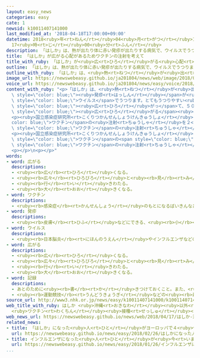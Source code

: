 ```yaml
---
layout: easy_news
categories: easy
cate: 1
newsid: k10011407141000
last_modified_at: '2018-04-18T17:00:00+09:00'
datetime: 2018<ruby>年<rt>ねん</rt></ruby>04<ruby>月<rt>がつ</rt></ruby>18<ruby>日<rt>にち</rt></ruby>
  17<ruby>時<rt>じ</rt></ruby>00<ruby>分<rt>ふん</rt></ruby>
description: 「はしか」は、熱が出たり体に赤い発疹が出たりする病気で、ウイルスでうつります。
title: 「はしか」が広がる心配があるためワクチンの注射を考えて
title_with_ruby: 「はしか」が<ruby>広<rt>ひろ</rt></ruby>がる<ruby>心配<rt>しんぱい</rt></ruby>があるためワクチンの<ruby>注射<rt>ちゅうしゃ</rt></ruby>を<ruby>考<rt>かんが</rt></ruby>えて
outline: 「はしか」は、熱が出たり体に赤い発疹が出たりする病気で、ウイルスでうつります。
outline_with_ruby: 「はしか」は、<ruby>熱<rt>ねつ</rt></ruby>が<ruby>出<rt>で</rt></ruby>たり<ruby>体<rt>からだ</rt></ruby>に<ruby>赤<rt>あか</rt></ruby>い<ruby>発疹<rt>はっしん</rt></ruby>が<ruby>出<rt>で</rt></ruby>たりする<ruby>病気<rt>びょうき</rt></ruby>で、ウイルスでうつります。
image_url: https://newswebeasy.github.io/ja201804/news/web/image/2018/04/17/K10011407141_1804171751_1804171800_01_02.jpg
voice_url: https://newswebeasy.github.io/ja201804/news/easy/voice/2018/04/18/k10011407141000.mp4
content_with_ruby: "<p>「はしか」は、<ruby>熱<rt>ねつ</rt></ruby>が<ruby>出<rt>で</rt></ruby>たり<ruby>体<rt>からだ</rt></ruby>に<ruby>赤<rt>あか</rt></ruby>い<span\
  \ style=\"color: blue;\"><ruby>発疹<rt>はっしん</rt></ruby></span>が<ruby>出<rt>で</rt></ruby>たりする<ruby>病気<rt>びょうき</rt></ruby>で、<span\
  \ style=\"color: blue;\">ウイルス</span>でうつります。とてもうつりやすい<ruby>病気<rt>びょうき</rt></ruby>で、<ruby>沖縄県<rt>おきなわけん</rt></ruby>では、３<ruby>月<rt>がつ</rt></ruby>に<ruby>台湾<rt>たいわん</rt></ruby>から<ruby>旅行<rt>りょこう</rt></ruby>に<ruby>来<rt>き</rt></ruby>た<ruby>人<rt>ひと</rt></ruby>から<span\
  \ style=\"color: blue;\"><ruby>広<rt>ひろ</rt></ruby>がっ</span>て、５０<ruby>人<rt>にん</rt></ruby><ruby>以上<rt>いじょう</rt></ruby>がはしかになりました。はしかは<ruby>日本<rt>にっぽん</rt></ruby>のほかの<ruby>場所<rt>ばしょ</rt></ruby>に<span\
  \ style=\"color: blue;\"><ruby>広<rt>ひろ</rt></ruby>がる</span><ruby>心配<rt>しんぱい</rt></ruby>があります。</p>\n\
  <p><ruby>国立感染症研究所<rt>こくりつかんせんしょうけんきゅうしょ</rt></ruby>によると、はしかにならないためには、<span style=\"\
  color: blue;\">ワクチン</span>の<ruby>注射<rt>ちゅうしゃ</rt></ruby>を２<ruby>回<rt>かい</rt></ruby><ruby>受<rt>う</rt></ruby>けることが<ruby>大切<rt>たいせつ</rt></ruby>です。１９９０<ruby>年<rt>ねん</rt></ruby>４<ruby>月<rt>がつ</rt></ruby>からあとに<ruby>生<rt>う</rt></ruby>まれた<ruby>人<rt>ひと</rt></ruby>は、<ruby>子<rt>こ</rt></ruby>どものときに<span\
  \ style=\"color: blue;\">ワクチン</span>の<ruby>注射<rt>ちゅうしゃ</rt></ruby>を２<ruby>回<rt>かい</rt></ruby><ruby>受<rt>う</rt></ruby>けています。しかしその<ruby>前<rt>まえ</rt></ruby>に<ruby>生<rt>う</rt></ruby>まれた<ruby>人<rt>ひと</rt></ruby>は、１<ruby>回<rt>かい</rt></ruby>だけ<ruby>受<rt>う</rt></ruby>けた<ruby>人<rt>ひと</rt></ruby>や１<ruby>回<rt>かい</rt></ruby>も<ruby>受<rt>う</rt></ruby>けていない<ruby>人<rt>ひと</rt></ruby>もいます。</p>\n\
  <p><ruby>国立感染症研究所<rt>こくりつかんせんしょうけんきゅうしょ</rt></ruby>は、<ruby>自分<rt>じぶん</rt></ruby>の<span\
  \ style=\"color: blue;\">ワクチン</span>の<span style=\"color: blue;\"><ruby>記録<rt>きろく</rt></ruby></span>をチェックして、<ruby>必要<rt>ひつよう</rt></ruby>な<ruby>人<rt>ひと</rt></ruby>は<span\
  \ style=\"color: blue;\">ワクチン</span>の<ruby>注射<rt>ちゅうしゃ</rt></ruby>を<ruby>考<rt>かんが</rt></ruby>えてほしいと<ruby>言<rt>い</rt></ruby>っています。</p>\n\
  <p></p>\n<p></p>"
words:
- word: 広がる
  descriptions:
  - <ruby><rb>広</rb><rt>ひろ</rt></ruby>くなる。
  - <ruby><rb>広々</rb><rt>ひろびろ</rt></ruby>と<ruby><rb>見</rb><rt>み</rt></ruby>わたせる。
  - <ruby><rb>行</rb><rt>い</rt></ruby>きわたる。
  - <ruby><rb>大</rb><rt>おお</rt></ruby>きくなる。
- word: ワクチン
  descriptions:
  - <ruby><rb>感染症</rb><rt>かんせんしょう</rt></ruby>のもとになるばいきんなどから<ruby><rb>作</rb><rt>つく</rt></ruby>った<ruby><rb>薬</rb><rt>くすり</rt></ruby>。これを<ruby><rb>接種</rb><rt>せっしゅ</rt></ruby>して、その<ruby><rb>感染症</rb><rt>かんせんしょう</rt></ruby>にかからないようにする。
- word: 発疹
  descriptions:
  - <ruby><rb>皮膚</rb><rt>ひふ</rt></ruby>などにできる、<ruby><rb>小</rb><rt>ちい</rt></ruby>さなふきでもの。ほっしん。
- word: ウイルス
  descriptions:
  - <ruby><rb>日本脳炎</rb><rt>にほんのうえん</rt></ruby>やインフルエンザなどの<ruby><rb>病気</rb><rt>びょうき</rt></ruby>を<ruby><rb>起</rb><rt>お</rt></ruby>こす、ふつうの<ruby><rb>顕微鏡</rb><rt>けんびきょう</rt></ruby>では<ruby><rb>見</rb><rt>み</rt></ruby>えないような、<ruby><rb>非常</rb><rt>ひじょう</rt></ruby>に<ruby><rb>小</rb><rt>ちい</rt></ruby>さな<ruby><rb>生物</rb><rt>せいぶつ</rt></ruby>。ビールス。
- word: 広がる
  descriptions:
  - <ruby><rb>広</rb><rt>ひろ</rt></ruby>くなる。
  - <ruby><rb>広々</rb><rt>ひろびろ</rt></ruby>と<ruby><rb>見</rb><rt>み</rt></ruby>わたせる。
  - <ruby><rb>行</rb><rt>い</rt></ruby>きわたる。
  - <ruby><rb>大</rb><rt>おお</rt></ruby>きくなる。
- word: 記録
  descriptions:
  - あとのために<ruby><rb>書</rb><rt>か</rt></ruby>きつけておくこと。また、<ruby><rb>書</rb><rt>か</rt></ruby>きつけたもの。
  - <ruby><rb>運動競技</rb><rt>うんどうきょうぎ</rt></ruby>などの<ruby><rb>最高</rb><rt>さいこう</rt></ruby>の<ruby><rb>成績</rb><rt>せいせき</rt></ruby>。レコード。
source_url: http://www3.nhk.or.jp/news/easy/k10011407141000/k10011407141000.html
web_title_with_ruby: はしか <ruby>沖縄<rt>おきなわ</rt></ruby><ruby>以外<rt>いがい</rt></ruby>に<ruby>拡大<rt>かくだい</rt></ruby>のおそれ
  <ruby>ワクチン<rt>わくちん</rt></ruby><ruby>接種<rt>せっしゅ</rt></ruby><ruby>検討<rt>けんとう</rt></ruby>を<ruby>呼<rt>よ</rt></ruby>びかけ
web_news_url: https://newswebeasy.github.io/news/web/2018/04/17/はしか-沖縄以外に拡大のおそれ-ワクチン接種検討を呼びかけ
related_news:
- title: 「はしか」になった<ruby>人<rt>ひと</rt></ruby>がヨーロッパで４<ruby>倍<rt>ばい</rt></ruby>になる
  url: https://newswebeasy.github.io/news/easy/2018/02/26/はしかになった人がヨーロッパで4倍になる
- title: インフルエンザになった<ruby>人<rt>ひと</rt></ruby>が<ruby>今<rt>いま</rt></ruby>まででいちばん<ruby>多<rt>おお</rt></ruby>くなる
  url: https://newswebeasy.github.io/news/easy/2018/01/26/インフルエンザになった人が今まででいちばん多くなる
...
```

